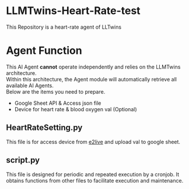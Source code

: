 # LLMTwins-Heart-Rate-test
This Repository is a heart-rate agent of LLTwins
# Agent Function
This AI Agent **cannot** operate independently and relies on the LLMTwins architecture.   
Within this architecture, the Agent module will automatically retrieve all available AI Agents.   
Below are the items you need to prepare.
* Google Sheet API & Access json file
* Device for heart rate & blood oxygen val (Optional)
## HeartRateSetting.py
This file is for access device from [e2live](https://www.e2-live.com/) and upload val to google sheet.
## script.py
This file is designed for periodic and repeated execution by a cronjob. It obtains functions from other files to facilitate execution and maintenance.
